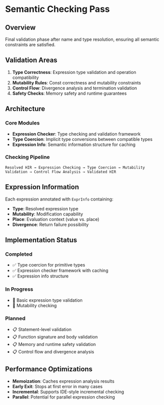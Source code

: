 # Semantic Checking Pass

## Overview

Final validation phase after name and type resolution, ensuring all semantic constraints are satisfied.

## Validation Areas

1. **Type Correctness**: Expression type validation and operation compatibility
2. **Mutability Rules**: Const correctness and mutability constraints
3. **Control Flow**: Divergence analysis and termination validation
4. **Safety Checks**: Memory safety and runtime guarantees

## Architecture

### Core Modules
- **Expression Checker**: Type checking and validation framework
- **Type Coercion**: Implicit type conversions between compatible types
- **Expression Info**: Semantic information structure for caching

### Checking Pipeline
```
Resolved HIR → Expression Checking → Type Coercion → Mutability Validation → Control Flow Analysis → Validated HIR
```

## Expression Information

Each expression annotated with `ExprInfo` containing:
- **Type**: Resolved expression type
- **Mutability**: Modification capability
- **Place**: Evaluation context (value vs. place)
- **Divergence**: Return failure possibility

## Implementation Status

### Completed
- ✅ Type coercion for primitive types
- ✅ Expression checker framework with caching
- ✅ Expression info structure

### In Progress
- 🔄 Basic expression type validation
- 🔄 Mutability checking

### Planned
- 📋 Statement-level validation
- 📋 Function signature and body validation
- 📋 Memory and runtime safety validation
- 📋 Control flow and divergence analysis

## Performance Optimizations

- **Memoization**: Caches expression analysis results
- **Early Exit**: Stops at first error in many cases
- **Incremental**: Supports IDE-style incremental checking
- **Parallel**: Potential for parallel expression checking